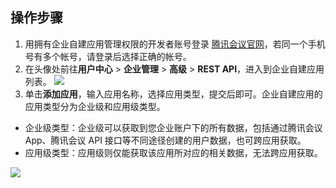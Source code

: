 ## 操作步骤
1. 用拥有企业自建应用管理权限的开发者账号登录 [腾讯会议官网](https://meeting.tencent.com/)，若同一个手机号有多个帐号，请登录后选择正确的帐号。
2. 在头像处前往**用户中心** > **企业管理** > **高级** > **REST API**，进入到企业自建应用列表。
![](https://qcloudimg.tencent-cloud.cn/raw/9369cd0c7211db8d68e406abcea958ce.png)
3. 单击**添加应用**，输入应用名称，选择应用类型，提交后即可。企业自建应用的应用类型分为企业级和应用级类型。
 - 企业级类型：企业级可以获取到您企业账户下的所有数据，包括通过腾讯会议 App、腾讯会议 API 接口等不同途径创建的用户数据，也可跨应用获取。
 - 应用级类型：应用级则仅能获取该应用所对应的相关数据，无法跨应用获取。

 ![](https://qcloudimg.tencent-cloud.cn/raw/21eeab1372e9e0bf8ad833e1ed196ba7.png)
